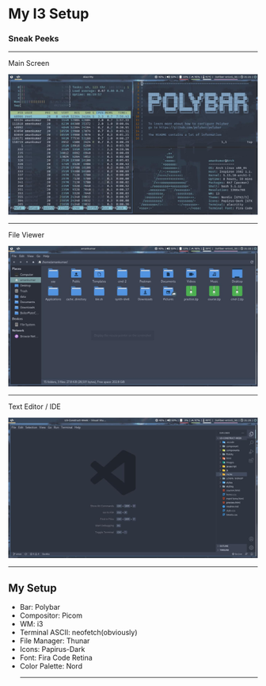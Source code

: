 <h1>My I3 Setup</h1>

<h3>Sneak Peeks</h3>

<hr>
<p>Main Screen</p>
<img src="/screenshots/mainScreen.jpg" alt="main screen" />
<br><hr>
<p>File Viewer</p>
<img src="/screenshots/folderManager.jpg" alt="folder manager" />
<br><hr>
<p>Text Editor / IDE</p>
<img src="/screenshots/vsCode1.jpg" alt="folder manager" />

<hr>
<h2>My Setup</h2>
<ul>
  <li>Bar: Polybar</li>
  <li>Compositor: Picom</li>
  <li>WM: i3</li>
  <li>Terminal ASCII: neofetch(obviously)</li>
  <li>File Manager: Thunar</li>
  <li>Icons: Papirus-Dark</li>
  <li>Font: Fira Code Retina</li>
  <li>Color Palette: Nord</li>
<hr>

